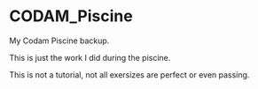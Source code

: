 # CODAM_Piscine
My Codam Piscine backup.

This is just the work I did during the piscine.

This is not a tutorial, not all exersizes are perfect or even passing.
